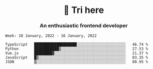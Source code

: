 <h1 align="center">👋 Tri here</h1>
<h3 align="center">An enthusiastic frontend developer</h3>

<!--START_SECTION:waka-->
```text
Week: 10 January, 2022 - 16 January, 2022

TypeScript   ███████████████████░░░░░░░░░░░░░░░░░░░░░░   46.74 % 
Python       ███████████▒░░░░░░░░░░░░░░░░░░░░░░░░░░░░░   27.53 % 
Vue.js       ████████▓░░░░░░░░░░░░░░░░░░░░░░░░░░░░░░░░   21.37 % 
JavaScript   █▒░░░░░░░░░░░░░░░░░░░░░░░░░░░░░░░░░░░░░░░   03.35 % 
JSON         ▒░░░░░░░░░░░░░░░░░░░░░░░░░░░░░░░░░░░░░░░░   00.95 % 
```
<!--END_SECTION:waka-->
